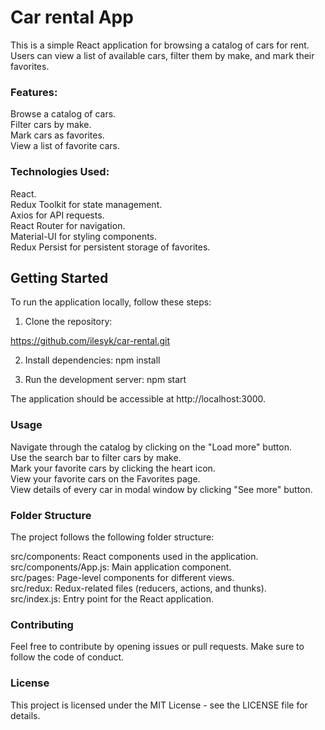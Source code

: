 # Car rental App



This is a simple React application for browsing a catalog of cars for rent. Users can view a list of available cars, filter them by make, and mark their favorites.

### Features:

Browse a catalog of cars.\
Filter cars by make.\
Mark cars as favorites.\
View a list of favorite cars.


### Technologies Used:

React.\
Redux Toolkit for state management.\
Axios for API requests.\
React Router for navigation.\
Material-UI for styling components.\
Redux Persist for persistent storage of favorites.

## Getting Started

To run the application locally, follow these steps:

1. Clone the repository:

https://github.com/ilesyk/car-rental.git

2. Install dependencies:
npm install

3. Run the development server:
npm start

The application should be accessible at http://localhost:3000.

### Usage

Navigate through the catalog by clicking on the "Load more" button.\
Use the search bar to filter cars by make.\
Mark your favorite cars by clicking the heart icon.\
View your favorite cars on the Favorites page.\
View details of every car in modal window by clicking "See more" button.

### Folder Structure

The project follows the following folder structure:

src/components: React components used in the application.\
src/components/App.js: Main application component.\
src/pages: Page-level components for different views.\
src/redux: Redux-related files (reducers, actions, and thunks).\
src/index.js: Entry point for the React application.

### Contributing

Feel free to contribute by opening issues or pull requests. Make sure to follow the code of conduct.

### License

This project is licensed under the MIT License - see the LICENSE file for details.
